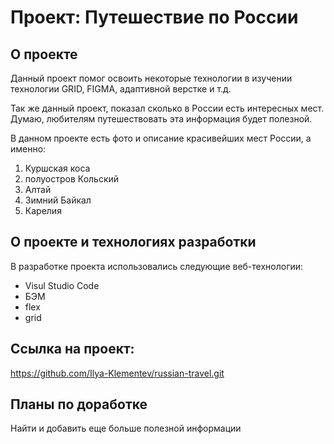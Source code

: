 # Проект: Путешествие по России

## О проекте
Данный проект помог освоить некоторые технологии в изучении технологии GRID, FIGMA, адаптивной верстке и т.д.

Так же данный проект, показал сколько в России есть интересных мест. Думаю, любителям путешествовать эта информация
будет полезной.

В данном проекте есть фото и описание красивейших мест России, а именно:
1. Куршская коса
2. полуостров Кольский
3. Алтай
4. Зимний Байкал
5. Карелия


## О проекте и технологиях разработки

В разработке проекта использовались следующие веб-технологии:

- Visul Studio Code
- БЭМ
- flex
- grid

## Ссылка на проект:
https://github.com/Ilya-Klementev/russian-travel.git


## Планы по доработке

Найти и добавить еще больше полезной информации